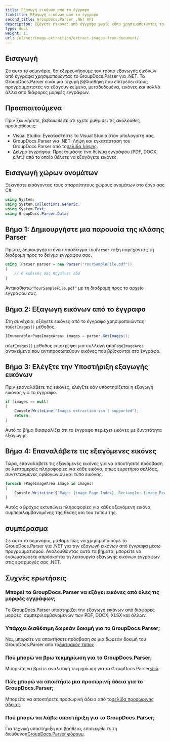 ```yaml
---
title: Εξαγωγή εικόνων από το έγγραφο
linktitle: Εξαγωγή εικόνων από το έγγραφο
second_title: GroupDocs.Parser .NET API
description: Εξάγετε εικόνες από έγγραφα χωρίς κόπο χρησιμοποιώντας το GroupDocs.Parser για .NET. Οι δυνατότητες επεξεργασίας εγγράφων σας και απλοποιήστε αποτελεσματικά τις εργασίες εξαγωγής εικόνων.
type: docs
weight: 11
url: /el/net/image-extraction/extract-images-from-document/
---
```

## Εισαγωγή
Σε αυτό το σεμινάριο, θα εξερευνήσουμε τον τρόπο εξαγωγής εικόνων από έγγραφα χρησιμοποιώντας το GroupDocs.Parser για .NET. Το GroupDocs.Parser είναι μια ισχυρή βιβλιοθήκη που επιτρέπει στους προγραμματιστές να εξάγουν κείμενο, μεταδεδομένα, εικόνες και πολλά άλλα από διάφορες μορφές εγγράφων.
## Προαπαιτούμενα
Πριν ξεκινήσετε, βεβαιωθείτε ότι έχετε ρυθμίσει τις ακόλουθες προϋποθέσεις:
- Visual Studio: Εγκαταστήστε το Visual Studio στον υπολογιστή σας.
-  GroupDocs.Parser για .NET: Λήψη και εγκατάσταση του GroupDocs.Parser από το[σελίδα λήψης](https://releases.groupdocs.com/parser/net/).
- Δείγμα εγγράφου: Προετοιμάστε ένα δείγμα εγγράφου (PDF, DOCX, κ.λπ.) από το οποίο θέλετε να εξαγάγετε εικόνες.

## Εισαγωγή χώρων ονομάτων
Ξεκινήστε εισάγοντας τους απαραίτητους χώρους ονομάτων στο έργο σας C#:
```csharp
using System;
using System.Collections.Generic;
using System.Text;
using GroupDocs.Parser.Data;
```
## Βήμα 1: Δημιουργήστε μια παρουσία της κλάσης Parser
 Πρώτα, δημιουργήστε ένα παράδειγμα του`Parser` τάξη παρέχοντας τη διαδρομή προς το δείγμα εγγράφου σας.
```csharp
using (Parser parser = new Parser("YourSampleFile.pdf"))
{
    // Ο κωδικός σας πηγαίνει εδώ
}
```
 Αντικαθιστώ`"YourSampleFile.pdf"` με τη διαδρομή προς το αρχείο εγγράφου σας.
## Βήμα 2: Εξαγωγή εικόνων από το έγγραφο
 Στη συνέχεια, εξάγετε εικόνες από το έγγραφο χρησιμοποιώντας το`GetImages()` μέθοδος.
```csharp
IEnumerable<PageImageArea> images = parser.GetImages();
```
 ο`GetImages()` μέθοδος επιστρέφει μια συλλογή από`PageImageArea` αντικείμενα που αντιπροσωπεύουν εικόνες που βρίσκονται στο έγγραφο.
## Βήμα 3: Ελέγξτε την Υποστήριξη εξαγωγής εικόνων
Πριν επαναλάβετε τις εικόνες, ελέγξτε εάν υποστηρίζεται η εξαγωγή εικόνας για το έγγραφο.
```csharp
if (images == null)
{
    Console.WriteLine("Images extraction isn't supported");
    return;
}
```
Αυτό το βήμα διασφαλίζει ότι το έγγραφο περιέχει εικόνες με δυνατότητα εξαγωγής.
## Βήμα 4: Επαναλάβετε τις εξαγόμενες εικόνες
Τώρα, επαναλάβετε τις εξαγόμενες εικόνες για να αποκτήσετε πρόσβαση σε λεπτομερείς πληροφορίες για κάθε εικόνα, όπως ευρετήριο σελίδας, συντεταγμένες ορθογωνίου και τύπο εικόνας.
```csharp
foreach (PageImageArea image in images)
{
    Console.WriteLine($"Page: {image.Page.Index}, Rectangle: {image.Rectangle}, Type: {image.FileType}");
}
```
Αυτός ο βρόχος εκτυπώνει πληροφορίες για κάθε εξαγόμενη εικόνα, συμπεριλαμβανομένης της θέσης και του τύπου της.

## συμπέρασμα
Σε αυτό το σεμινάριο, μάθαμε πώς να χρησιμοποιούμε το GroupDocs.Parser για .NET για την εξαγωγή εικόνων από έγγραφα μέσω προγραμματισμού. Ακολουθώντας αυτά τα βήματα, μπορείτε να ενσωματώσετε απρόσκοπτα τη λειτουργία εξαγωγής εικόνων εγγράφων στις εφαρμογές σας .NET.

## Συχνές ερωτήσεις
### Μπορεί το GroupDocs.Parser να εξάγει εικόνες από όλες τις μορφές εγγράφων;
Το GroupDocs.Parser υποστηρίζει την εξαγωγή εικόνων από διάφορες μορφές, συμπεριλαμβανομένων των PDF, DOCX, XLSX και άλλων.
### Υπάρχει διαθέσιμη δωρεάν δοκιμή για το GroupDocs.Parser;
 Ναι, μπορείτε να αποκτήσετε πρόσβαση σε μια δωρεάν δοκιμή του GroupDocs.Parser από το[δικτυακός τόπος](https://releases.groupdocs.com/).
### Πού μπορώ να βρω τεκμηρίωση για το GroupDocs.Parser;
 Μπορείτε να βρείτε αναλυτική τεκμηρίωση για το GroupDocs.Parser[εδώ](https://reference.groupdocs.com/parser/net/).
### Πώς μπορώ να αποκτήσω μια προσωρινή άδεια για το GroupDocs.Parser;
 Μπορείτε να αποκτήσετε προσωρινή άδεια από το[σελίδα προσωρινής άδειας](https://purchase.groupdocs.com/temporary-license/).
### Πού μπορώ να λάβω υποστήριξη για το GroupDocs.Parser;
 Για τεχνική υποστήριξη και βοήθεια, επισκεφθείτε τη διεύθυνση[GroupDocs.Parser φόρουμ](https://forum.groupdocs.com/c/parser/17).